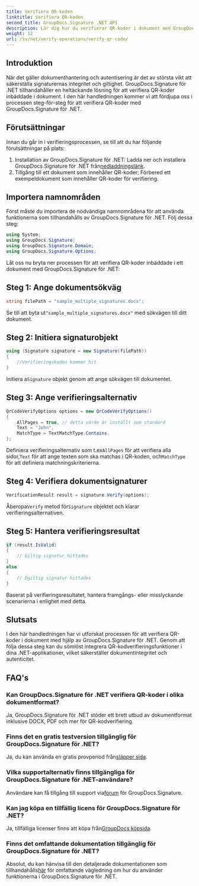 ```yaml
---
title: Verifiera QR-koden
linktitle: Verifiera QR-koden
second_title: GroupDocs.Signature .NET API
description: Lär dig hur du verifierar QR-koder i dokument med GroupDocs.Signature för .NET. Omfattande handledning med steg-för-steg-guide.
weight: 12
url: /sv/net/verify-operations/verify-qr-code/
---
```

## Introduktion
När det gäller dokumenthantering och autentisering är det av största vikt att säkerställa signaturernas integritet och giltighet. GroupDocs.Signature för .NET tillhandahåller en heltäckande lösning för att verifiera QR-koder inbäddade i dokument. I den här handledningen kommer vi att fördjupa oss i processen steg-för-steg för att verifiera QR-koder med GroupDocs.Signature för .NET.
## Förutsättningar
Innan du går in i verifieringsprocessen, se till att du har följande förutsättningar på plats:
1.  Installation av GroupDocs.Signature för .NET: Ladda ner och installera GroupDocs.Signature för .NET från[nedladdningslänk](https://releases.groupdocs.com/signature/net/).
2. Tillgång till ett dokument som innehåller QR-koder: Förbered ett exempeldokument som innehåller QR-koder för verifiering. 

## Importera namnområden
Först måste du importera de nödvändiga namnområdena för att använda funktionerna som tillhandahålls av GroupDocs.Signature för .NET. Följ dessa steg:

```csharp
using System;
using GroupDocs.Signature;
using GroupDocs.Signature.Domain;
using GroupDocs.Signature.Options;
```


Låt oss nu bryta ner processen för att verifiera QR-koder inbäddade i ett dokument med GroupDocs.Signature för .NET:
## Steg 1: Ange dokumentsökväg
```csharp
string filePath = "sample_multiple_signatures.docx";
```
 Se till att byta ut`"sample_multiple_signatures.docx"` med sökvägen till ditt dokument.
## Steg 2: Initiera signaturobjekt
```csharp
using (Signature signature = new Signature(filePath))
{
    //Verifieringskoden kommer hit
}
```
 Initiera a`Signature` objekt genom att ange sökvägen till dokumentet.
## Steg 3: Ange verifieringsalternativ
```csharp
QrCodeVerifyOptions options = new QrCodeVerifyOptions()
{
    AllPages = true, // detta värde är inställt som standard
    Text = "John",
    MatchType = TextMatchType.Contains
};
```
 Definiera verifieringsalternativ som t.ex`AllPages` för att verifiera alla sidor,`Text` för att ange texten som ska matchas i QR-koden, och`MatchType` för att definiera matchningskriterierna.
## Steg 4: Verifiera dokumentsignaturer
```csharp
VerificationResult result = signature.Verify(options);
```
 Åberopa`Verify` metod för`Signature` objektet och klarar verifieringsalternativen.
## Steg 5: Hantera verifieringsresultat
```csharp
if (result.IsValid)
{
    // Giltig signatur hittades
}
else
{
    // Ogiltig signatur hittades
}
```
Baserat på verifieringsresultatet, hantera framgångs- eller misslyckande scenarierna i enlighet med detta.

## Slutsats
I den här handledningen har vi utforskat processen för att verifiera QR-koder i dokument med hjälp av GroupDocs.Signature för .NET. Genom att följa dessa steg kan du sömlöst integrera QR-kodverifieringsfunktioner i dina .NET-applikationer, vilket säkerställer dokumentintegritet och autenticitet.
## FAQ's
### Kan GroupDocs.Signature för .NET verifiera QR-koder i olika dokumentformat?
Ja, GroupDocs.Signature för .NET stöder ett brett utbud av dokumentformat inklusive DOCX, PDF och mer för QR-kodverifiering.
### Finns det en gratis testversion tillgänglig för GroupDocs.Signature för .NET?
 Ja, du kan använda en gratis provperiod från[släpper sida](https://releases.groupdocs.com/).
### Vilka supportalternativ finns tillgängliga för GroupDocs.Signature för .NET-användare?
 Användare kan få tillgång till support via[forum](https://forum.groupdocs.com/c/signature/13) för GroupDocs.Signature.
### Kan jag köpa en tillfällig licens för GroupDocs.Signature för .NET?
 Ja, tillfälliga licenser finns att köpa från[GroupDocs köpsida](https://purchase.groupdocs.com/temporary-license/).
### Finns det omfattande dokumentation tillgänglig för GroupDocs.Signature för .NET?
 Absolut, du kan hänvisa till den detaljerade dokumentationen som tillhandahålls[här](https://tutorials.groupdocs.com/signature/net/) för omfattande vägledning om hur du använder funktionerna i GroupDocs.Signature för .NET.